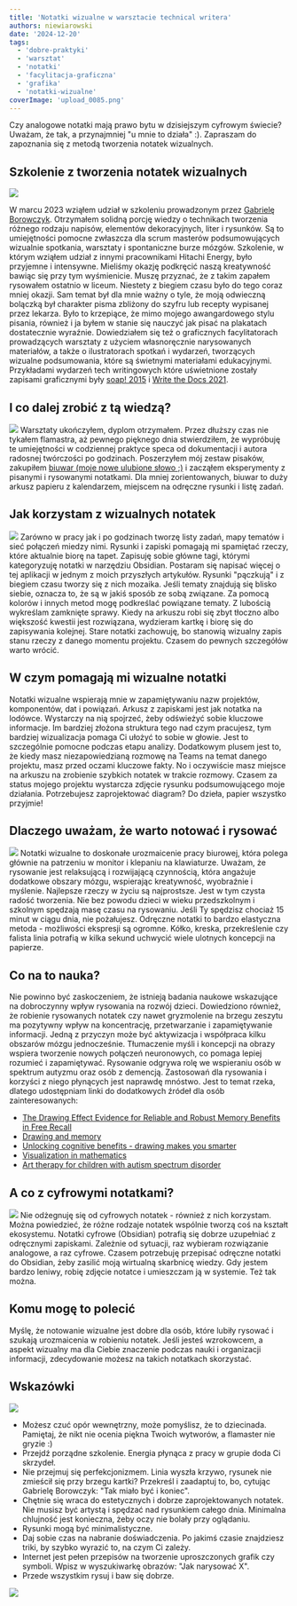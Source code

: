 ```yaml
---
title: 'Notatki wizualne w warsztacie technical writera'
authors: niewiarowski
date: '2024-12-20'
tags:
  - 'dobre-praktyki'
  - 'warsztat'
  - 'notatki'
  - 'facylitacja-graficzna'
  - 'grafika'
  - 'notatki-wizualne'
coverImage: 'upload_0085.png'
---
```


Czy analogowe notatki mają prawo bytu w dzisiejszym cyfrowym świecie? Uważam, że
tak, a przynajmniej "u mnie to działa" :). Zapraszam do zapoznania się z metodą
tworzenia notatek wizualnych.

<!--truncate-->

## Szkolenie z tworzenia notatek wizualnych

![](images/upload_0086.png)

W marcu 2023 wziąłem udział w szkoleniu prowadzonym przez
[Gabrielę Borowczyk](https://www.linkedin.com/in/gabriela-borowczyk-%E2%9C%8F-55558126/).
Otrzymałem solidną porcję wiedzy o technikach tworzenia różnego rodzaju napisów,
elementów dekoracyjnych, liter i rysunków. Są to umiejętności pomocne zwłaszcza
dla scrum masterów podsumowujących wizualnie spotkania, warsztaty i spontaniczne
burze mózgów. Szkolenie, w którym wziąłem udział z innymi pracownikami Hitachi
Energy, było przyjemne i intensywne. Mieliśmy okazję podkręcić naszą kreatywność
bawiąc się przy tym wyśmienicie. Muszę przyznać, że z takim zapałem rysowałem
ostatnio w liceum. Niestety z biegiem czasu było do tego coraz mniej okazji. Sam
temat był dla mnie ważny o tyle, że moją odwieczną bolączką był charakter pisma
zbliżony do szyfru lub recepty wypisanej przez lekarza. Było to krzepiące, że
mimo mojego awangardowego stylu pisania, również i ja byłem w stanie się nauczyć
jak pisać na plakatach dostatecznie wyraźnie. Dowiedziałem się też o graficznych
facylitatorach prowadzących warsztaty z użyciem własnoręcznie narysowanych
materiałów, a także o ilustratorach spotkań i wydarzeń, tworzących wizualne
podsumowania, które są świetnymi materiałami edukacyjnymi. Przykładami wydarzeń
tech writingowych które uświetnione zostały zapisami graficznymi były
[soap! 2015](https://techwriter.pl/namydleni-po-raz-trzeci/#my-tu-gadu-gadu-a-jad%C5%BAka-rysuje)
i
[Write the Docs 2021](https://techwriter.pl/relacja-z-konferenecji-write-the-docs-prague-2021/).

## I co dalej zrobić z tą wiedzą?

![](images/upload_0087.png) Warsztaty ukończyłem, dyplom otrzymałem. Przez
dłuższy czas nie tykałem flamastra, aż pewnego pięknego dnia stwierdziłem, że
wypróbuję te umiejętności w codziennej praktyce speca od dokumentacji i autora
radosnej twórczości po godzinach. Poszerzyłem mój zestaw pisaków, zakupiłem
[biuwar (moje nowe ulubione słowo ;)](https://sjp.pwn.pl/poradnia/haslo/Zagadkowy-biwuar;17365.html)
i zacząłem eksperymenty z pisanymi i rysowanymi notatkami. Dla mniej
zorientowanych, biuwar to duży arkusz papieru z kalendarzem, miejscem na
odręczne rysunki i listę zadań.

## Jak korzystam z wizualnych notatek

![](images/upload_0088.png) Zarówno w pracy jak i po godzinach tworzę listy
zadań, mapy tematów i sieć połączeń miedzy nimi. Rysunki i zapiski pomagają mi
spamiętać rzeczy, które aktualnie biorę na tapet. Zapisuję sobie główne tagi,
którymi kategoryzuję notatki w narzędziu Obsidian. Postaram się napisać więcej o
tej aplikacji w jednym z moich przyszłych artykułów. Rysunki "pączkują" i z
biegiem czasu tworzy się z nich mozaika. Jeśli tematy znajdują się blisko
siebie, oznacza to, że są w jakiś sposób ze sobą związane. Za pomocą kolorów i
innych metod mogę podkreślać powiązane tematy. Z lubością wykreślam zamknięte
sprawy. Kiedy na arkuszu robi się zbyt tłoczno albo większość kwestii jest
rozwiązana, wydzieram kartkę i biorę się do zapisywania kolejnej. Stare notatki
zachowuję, bo stanowią wizualny zapis stanu rzeczy z danego momentu projektu.
Czasem do pewnych szczegółów warto wrócić.

## W czym pomagają mi wizualne notatki

Notatki wizualne wspierają mnie w zapamiętywaniu nazw projektów, komponentów,
dat i powiązań. Arkusz z zapiskami jest jak notatka na lodówce. Wystarczy na nią
spojrzeć, żeby odświeżyć sobie kluczowe informacje. Im bardziej złożona
struktura tego nad czym pracujesz, tym bardziej wizualizacja pomaga Ci ułożyć to
sobie w głowie. Jest to szczególnie pomocne podczas etapu analizy. Dodatkowym
plusem jest to, że kiedy masz niezapowiedzianą rozmowę na Teams na temat danego
projektu, masz przed oczami kluczowe fakty. No i oczywiście masz miejsce na
arkuszu na zrobienie szybkich notatek w trakcie rozmowy. Czasem za status mojego
projektu wystarcza zdjęcie rysunku podsumowującego moje działania. Potrzebujesz
zaprojektować diagram? Do dzieła, papier wszystko przyjmie!

## Dlaczego uważam, że warto notować i rysować

![](images/upload_0089.png) Notatki wizualne to doskonałe urozmaicenie pracy
biurowej, która polega głównie na patrzeniu w monitor i klepaniu na klawiaturze.
Uważam, że rysowanie jest relaksującą i rozwijającą czynnością, która angażuje
dodatkowe obszary mózgu, wspierając kreatywność, wyobraźnie i myślenie.
Najlepsze rzeczy w życiu są najprostsze. Jest w tym czysta radość tworzenia. Nie
bez powodu dzieci w wieku przedszkolnym i szkolnym spędzają masę czasu na
rysowaniu. Jeśli Ty spędzisz chociaż 15 minut w ciągu dnia, nie pożałujesz.
Odręczne notatki to bardzo elastyczna metoda - możliwości ekspresji są ogromne.
Kółko, kreska, przekreślenie czy falista linia potrafią w kilka sekund uchwycić
wiele ulotnych koncepcji na papierze.

## Co na to nauka?

Nie powinno być zaskoczeniem, że istnieją badania naukowe wskazujące na
dobroczynny wpływ rysowania na rozwój dzieci. Dowiedziono również, że robienie
rysowanych notatek czy nawet gryzmolenie na brzegu zeszytu ma pozytywny wpływ na
koncentrację, przetwarzanie i zapamiętywanie informacji. Jedną z przyczyn może
być aktywizacja i współpraca kilku obszarów mózgu jednocześnie. Tłumaczenie
myśli i koncepcji na obrazy wspiera tworzenie nowych połączeń neuronowych, co
pomaga lepiej rozumieć i zapamiętywać. Rysowanie odgrywa rolę we wspieraniu osób
w spektrum autyzmu oraz osób z demencją. Zastosowań dla rysowania i korzyści z
niego płynących jest naprawdę mnóstwo. Jest to temat rzeka, dlatego udostępniam
linki do dodatkowych źródeł dla osób zainteresowanych:

- [The Drawing Effect Evidence for Reliable and Robust Memory Benefits in Free Recall](https://www.researchgate.net/publication/282658904_The_Drawing_Effect_Evidence_for_Reliable_and_Robust_Memory_Benefits_in_Free_Recall)
- [Drawing and memory](https://www.edutopia.org/article/science-drawing-and-memory)
- [Unlocking cognitive benefits - drawing makes you smarter](https://drawdrawing.com/unlocking-cognitive-benefits-does-drawing-make-you-smarter/)
- [Visualization in mathematics](https://www.edutopia.org/article/power-visualization-math)
- [Art therapy for children with autism spectrum disorder](https://www.neurologia.com.pl/artykul.php?a=1251)

## A co z cyfrowymi notatkami?

![](images/upload_0090.png) Nie odżegnuję się od cyfrowych notatek - również z
nich korzystam. Można powiedzieć, że różne rodzaje notatek wspólnie tworzą coś
na kształt ekosystemu. Notatki cyfrowe (Obsidian) potrafią się dobrze uzupełniać
z odręcznymi zapiskami. Zależnie od sytuacji, raz wybieram rozwiązanie
analogowe, a raz cyfrowe. Czasem potrzebuję przepisać odręczne notatki do
Obsidian, żeby zasilić moją wirtualną skarbnicę wiedzy. Gdy jestem bardzo
leniwy, robię zdjęcie notatce i umieszczam ją w systemie. Też tak można.

## Komu mogę to polecić

Myślę, że notowanie wizualne jest dobre dla osób, które lubiły rysować i szukają
urozmaicenia w robieniu notatek. Jeśli jesteś wzrokowcem, a aspekt wizualny ma
dla Ciebie znaczenie podczas nauki i organizacji informacji, zdecydowanie możesz
na takich notatkach skorzystać.

## Wskazówki

![](images/upload_0091.png)

- Możesz czuć opór wewnętrzny, może pomyślisz, że to dziecinada. Pamiętaj, że
  nikt nie ocenia piękna Twoich wytworów, a flamaster nie gryzie :)
- Przejdź porządne szkolenie. Energia płynąca z pracy w grupie doda Ci skrzydeł.
- Nie przejmuj się perfekcjonizmem. Linia wyszła krzywo, rysunek nie zmieścił
  się przy brzegu kartki? Przekreśl i zaadaptuj to, bo, cytując Gabrielę
  Borowczyk: "Tak miało być i koniec".
- Chętnie się wraca do estetycznych i dobrze zaprojektowanych notatek. Nie
  musisz być artystą i spędzać nad rysunkiem całego dnia. Minimalna chlujność
  jest konieczna, żeby oczy nie bolały przy oglądaniu.
- Rysunki mogą być minimalistyczne.
- Daj sobie czas na nabranie doświadczenia. Po jakimś czasie znajdziesz triki,
  by szybko wyrazić to, na czym Ci zależy.
- Internet jest pełen przepisów na tworzenie uproszczonych grafik czy symboli.
  Wpisz w wyszukiwarkę obrazów: "Jak narysować X".
- Przede wszystkim rysuj i baw się dobrze.

![](images/podziekowanie.png)
